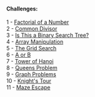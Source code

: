 #### Challenges:

1 - [Factorial of a Number](https://www.hackerrank.com/challenges/extra-long-factorials/problem)  
2 - [Common Divisor](https://www.hackerrank.com/challenges/common-divisors/problem)  
3 - [Is This a Binary Search Tree?](https://www.hackerrank.com/challenges/is-binary-search-tree/problem)  
4 - [Array Manipulation](https://www.hackerrank.com/challenges/crush/problem)  
5 - [The Grid Search](https://www.hackerrank.com/challenges/the-grid-search/problem)  
6 - [A or B](https://www.hackerrank.com/challenges/aorb/problem)  
7 - [Tower of Hanoi](https://www.codewars.com/kata/towers-of-hanoi)  
8 - [Queens Problem](https://www.hackerrank.com/challenges/queens-on-board/problem)  
9 - [Graph Problems](https://www.hackerrank.com/domains/algorithms?filters%5Bsubdomains%5D%5B%5D=graph-theory)  
10 - [Knight's Tour](https://www.hackerrank.com/contests/ieee-excavation-1-0/challenges/knights-tour)  
11 - [Maze Escape](https://www.hackerrank.com/challenges/maze-escape)

